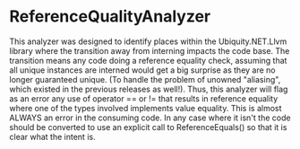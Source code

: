 # ReferenceQualityAnalyzer
This analyzer was designed to identify places within the Ubiquity.NET.Llvm library where the transition
away from interning impacts the code base. The transition means any code doing a reference equality
check, assuming that all unique instances are interned would get a big surprise as they are no longer
guaranteed unique. (To handle the problem of unowned "aliasing", which existed in the previous releases
as well!). Thus, this analyzer will flag as an error any use of operator == or != that results in
reference equality where one of the types involved implements value equality. This is almost ALWAYS an
error in the consuming code. In any case where it isn't the code should be converted to use an explicit
call to ReferenceEquals() so that it is clear what the intent is.
